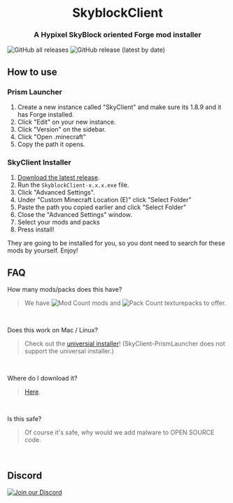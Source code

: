 <h1 align = "center">SkyblockClient</h1>
<h3 align = "center">A Hypixel SkyBlock oriented Forge mod installer</h3>

![GitHub all releases](https://img.shields.io/github/downloads/Raidenxd2/SkyClient-PrismLauncher/total?style=flat-square) ![GitHub release (latest by date)](https://img.shields.io/github/downloads/Raidenxd2/SkyClient-PrismLauncher/latest/total?style=flat-square)


## How to use
### Prism Launcher
1. Create a new instance called "SkyClient" and make sure its 1.8.9 and it has Forge installed.
2. Click "Edit" on your new instance.
3. Click "Version" on the sidebar.
4. Click "Open .minecraft"
5. Copy the path it opens.

### SkyClient Installer
1. [Download the latest release](https://github.com/Raidenxd2/SkyClient-PrismLauncher/releases/latest).
2. Run the `SkyblockClient-x.x.x.exe` file.
3. Click "Advanced Settings".
4. Under "Custom Minecraft Location (E)" click "Select Folder"
5. Paste the path you copied earlier and click "Select Folder"
6. Close the "Advanced Settings" window.
7. Select your mods and packs
8. Press install!



They are going to be installed for you, so you dont need to search for these mods by yourself. Enjoy!





## FAQ

How many mods/packs does this have?

> We have ![Mod Count](https://img.shields.io/badge/-31-lightgrey?style=flat-square) mods and ![Pack Count](https://img.shields.io/badge/-20-lightgrey?style=flat-square) texturepacks to offer.
<br/>

Does this work on Mac / Linux?

> Check out the [universial installer](https://github.com/SkyblockClient/Skyclient-installer-Java/releases/latest)! (SkyClient-PrismLauncher does not support the universal  installer.)
<br/>



Where do I download it?

> [Here](https://github.com/Raidenxd2/SkyClient-PrismLauncher/releases/latest).
<br/>



Is this safe?

> Of course it's safe, why would we add malware to OPEN SOURCE code.
<br/>

## Discord

<a href="https://discord.gg/VH6fdBYzQQ"><img src="https://discordapp.com/api/guilds/780181693100982273/widget.png?style=banner2" alt="Join our Discord"/></a>

